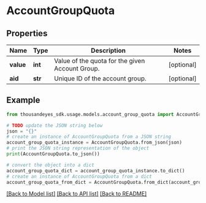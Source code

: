 # AccountGroupQuota


## Properties

Name | Type | Description | Notes
------------ | ------------- | ------------- | -------------
**value** | **int** | Value of the quota for the given Account Group. | [optional] 
**aid** | **str** | Unique ID of the account group. | [optional] 

## Example

```python
from thousandeyes_sdk.usage.models.account_group_quota import AccountGroupQuota

# TODO update the JSON string below
json = "{}"
# create an instance of AccountGroupQuota from a JSON string
account_group_quota_instance = AccountGroupQuota.from_json(json)
# print the JSON string representation of the object
print(AccountGroupQuota.to_json())

# convert the object into a dict
account_group_quota_dict = account_group_quota_instance.to_dict()
# create an instance of AccountGroupQuota from a dict
account_group_quota_from_dict = AccountGroupQuota.from_dict(account_group_quota_dict)
```
[[Back to Model list]](../README.md#documentation-for-models) [[Back to API list]](../README.md#documentation-for-api-endpoints) [[Back to README]](../README.md)


